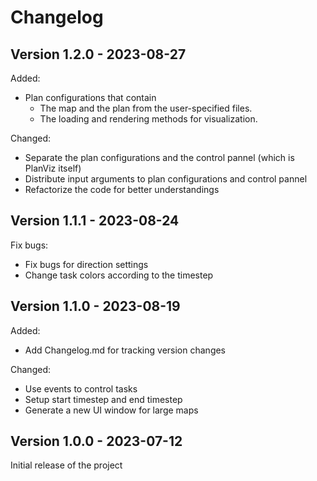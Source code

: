 # Changelog

Version 1.2.0 - 2023-08-27
---
Added:
- Plan configurations that contain
    - The map and the plan from the user-specified files.
    - The loading and rendering methods for visualization.

Changed:
- Separate the plan configurations and the control pannel (which is PlanViz itself)
- Distribute input arguments to plan configurations and control pannel
- Refactorize the code for better understandings

Version 1.1.1 - 2023-08-24
---
Fix bugs:
- Fix bugs for direction settings
- Change task colors according to the timestep

Version 1.1.0 - 2023-08-19
---
Added:
- Add Changelog.md for tracking version changes

Changed:
- Use events to control tasks
- Setup start timestep and end timestep
- Generate a new UI window for large maps

Version 1.0.0 - 2023-07-12
---
Initial release of the project